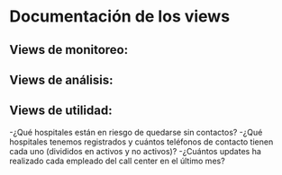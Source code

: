# Documentación de los views





## Views de monitoreo: 


## Views de análisis: 




## Views de utilidad:
-¿Qué hospitales están en riesgo de quedarse sin contactos?
-¿Qué hospitales tenemos registrados y cuántos teléfonos de contacto tienen cada uno (divididos en activos y no activos)?
-¿Cuántos updates ha realizado cada empleado del call center en el último mes?
